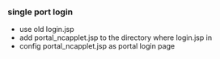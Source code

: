 ### single port login
*  use old login.jsp
*  add portal_ncapplet.jsp to the directory where login.jsp in
*  config portal_ncapplet.jsp as portal login page 